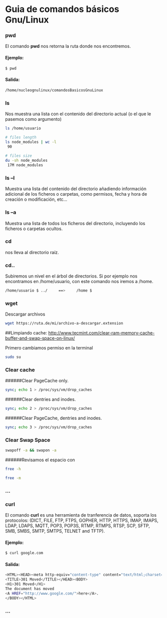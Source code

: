 # Guia de comandos básicos Gnu/Linux 


### pwd
El comando **pwd** nos retorna la ruta donde nos encontremos.
#### Ejemplo:
```bash
$ pwd
```
#### Salida:
```bash
/home/nucleognulinux/comandosBasicosGnuLinux
```

### **ls**
Nos muestra una lista con el contenido del directorio actual (o el que le pasemos como argumento) 
```bash
ls /home/usuario

# files length
ls node_modules | wc -l
 90
 
# files size
du -sh node_modules
 17M node_modules
```


### **ls –l**
Muestra una lista del contenido del directorio añadiendo información adicional de los ficheros o carpetas, como permisos, fecha y hora de creación o modificación, etc…


### **ls –a**
Muestra una lista de todos los ficheros del directorio, incluyendo los ficheros o carpetas ocultos.


### **cd**
nos lleva al directorio raíz.


### **cd..**
Subiremos un nivel en el árbol de directorios. Si por ejemplo nos encontramos en /home/usuario, con este comando nos iremos a /home.
```bash
/home/usuario $ ../		==>		/home $
```

### **wget**
Descargar archivos 
```bash
wget https://ruta.de/mi/archivo-a-descargar.extension
```

##Limpiando cache:
http://www.tecmint.com/clear-ram-memory-cache-buffer-and-swap-space-on-linux/

Primero cambiamos permiso en la terminal
```bash
sudo su
```
### **Clear cache**
######Clear PageCache only.
```bash
sync; echo 1 > /proc/sys/vm/drop_caches
```
######Clear dentries and inodes.
```bash
sync; echo 2 > /proc/sys/vm/drop_caches
```
######Clear PageCache, dentries and inodes.
```bash
sync; echo 3 > /proc/sys/vm/drop_caches 
```
### **Clear Swap Space**
```bash
swapoff -a && swapon -a
```
######Revisamos el espacio con
```bash
free -h
```
```bash
free -m
```

### ...

### curl
El comando **curl** es una herramienta de tranferencia de datos, soporta los protocolos: (DICT, FILE, FTP, FTPS, GOPHER, HTTP, HTTPS, IMAP, IMAPS, LDAP, LDAPS, MQTT, POP3, POP3S, RTMP, RTMPS, RTSP, SCP, SFTP, SMB, SMBS, SMTP, SMTPS, TELNET and TFTP). 

#### Ejemplo:
```bash
$ curl google.com
```
#### Salida:
```bash
<HTML><HEAD><meta http-equiv="content-type" content="text/html;charset=utf-8">
<TITLE>301 Moved</TITLE></HEAD><BODY>
<H1>301 Moved</H1>
The document has moved
<A HREF="http://www.google.com/">here</A>.
</BODY></HTML>
```

### ...
